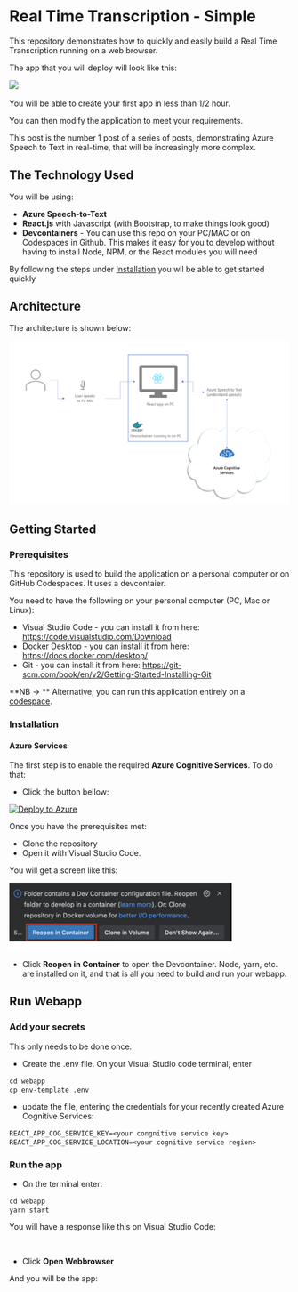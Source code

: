 # Real Time Transcription - Simple

This repository demonstrates how to quickly and easily build a Real Time Transcription running on a web browser.

The app that you will deploy will look like this:

<img src="./pics/resp-002.gif" width=800 />

You will be able to create your first app in less than 1/2 hour.

You can then modify the application to meet your requirements.

This post is the number 1 post of a series of posts, demonstrating Azure Speech to Text in real-time, that will be increasingly more complex.

## The Technology Used

You will be using: 

* **Azure Speech-to-Text**
* **React.js** with Javascript (with Bootstrap, to make things look good)
* **Devcontainers** - You can use this repo on your PC/MAC or on Codespaces in Github. This makes it easy for you to develop without having to install Node, NPM, or the React modules you will need

By following the steps under [Installation](#installation) you wil be able to get started quickly

## Architecture

The architecture is shown below:

<img src="./pics/architecture.png">


## Getting Started


### Prerequisites

This repository is used to build the application on a personal computer or on GitHub Codespaces. It uses a devcontaier.

You need to have the following on your personal computer (PC, Mac or Linux):

* Visual Studio Code - you can install it from here: https://code.visualstudio.com/Download
* Docker Desktop - you can install it from here: https://docs.docker.com/desktop/
* Git - you can install it from here: https://git-scm.com/book/en/v2/Getting-Started-Installing-Git

**NB -> ** Alternative, you can run this application entirely on a [codespace](https://docs.github.com/en/codespaces/overview). 

### Installation

#### Azure Services

The first step is to enable the required **Azure Cognitive Services**. To do that: 

* Click the button bellow:

[![Deploy to Azure](https://aka.ms/deploytoazurebutton)](https://portal.azure.com/#create/Microsoft.Template/uri/https%3A%2F%2Fraw.githubusercontent.com%2FAzure-Samples%2Freal-time-transcription-simple%2Fmain%2F.arm%2FCognitiveServices%2Ftemplate.json%3Ftoken%3DGHSAT0AAAAAAB47JS5E5ZU636XJRJR6KB2IY7JZORA)

Once you have the prerequisites met:

* Clone the repository
* Open it with Visual Studio Code. 

You will get a screen like this:

<img src="./pics/resp-001.png" width=400/>

* Click **Reopen in Container** to open the Devcontainer. Node, yarn, etc. are installed on it, and that is all you need to build and run your webapp.



## Run Webapp

### Add your secrets

This only needs to be done once.

* Create the .env file. On your Visual Studio code terminal, enter

```
cd webapp 
cp env-template .env
```

* update the file, entering the credentials for your recently created Azure Cognitive Services:

```
REACT_APP_COG_SERVICE_KEY=<your congnitive service key>
REACT_APP_COG_SERVICE_LOCATION=<your cognitive service region>
```

### Run the app

* On the terminal enter:

```
cd webapp
yarn start
```

You will have a response like this on Visual Studio Code:

<img src="">


* Click **Open Webbrowser**

And you will be the app:

<img src="">


